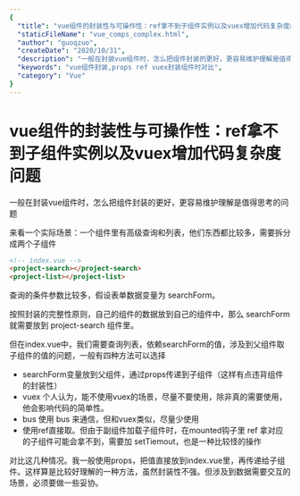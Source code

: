 ```yaml
---
{
  "title": "vue组件的封装性与可操作性：ref拿不到子组件实例以及vuex增加代码复杂度问题",
  "staticFileName": "vue_comps_complex.html",
  "author": "guoqzuo",
  "createDate": "2020/10/31",
  "description": "一般在封装vue组件时，怎么把组件封装的更好，更容易维护理解是值得思考的问题。来看一个实际场景：一个组件里有高级查询和列表，他们东西都比较多，需要拆分成两个子组件",
  "keywords": "vue组件封装,props ref vuex封装组件时对比",
  "category": "Vue"
}
---
```

# vue组件的封装性与可操作性：ref拿不到子组件实例以及vuex增加代码复杂度问题
一般在封装vue组件时，怎么把组件封装的更好，更容易维护理解是值得思考的问题

来看一个实际场景：一个组件里有高级查询和列表，他们东西都比较多，需要拆分成两个子组件
```html
<!-- index.vue -->
<project-search></project-search>
<project-list></project-list>
```
查询的条件参数比较多，假设表单数据变量为 searchForm。

按照封装的完整性原则，自己的组件的数据放到自己的组件中，那么 searchForm 就需要放到 project-search 组件里。

但在index.vue中，我们需要查询列表，依赖searchForm的值，涉及到父组件取子组件的值的问题，一般有四种方法可以选择
- searchForm变量放到父组件，通过props传递到子组件（这样有点违背组件的封装性）
- vuex 个人认为，能不使用vuex的场景，尽量不要使用，除非真的需要使用，他会影响代码的简单性。
- bus 使用 bus 来通信，但和vuex类似，尽量少使用
- 使用ref直接取。但由于副组件加载子组件时，在mounted钩子里 ref 拿对应的子组件可能会拿不到，需要加 setTiemout，也是一种比较怪的操作

对比这几种情况。我一般使用props，把值直接放到index.vue里，再传递给子组件。这样算是比较好理解的一种方法，虽然封装性不强。但涉及到数据需要交互的场景，必须要做一些妥协。
